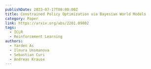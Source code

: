 ```yaml
---
publishDate: 2023-07-17T00:00:00Z
title: Constrained Policy Optimization via Bayesian World Models
category: Paper
link: https://arxiv.org/abs/2201.09802
tags:
  - ICLR
  - Reinforcement Learning
authors:
  - Yarden As
  - Ilnura Unsmanova
  - Sebastian Curi
  - Andreas Krause
---
```

